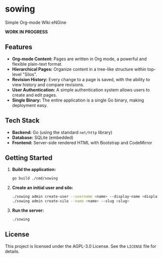 # sowing

Simple Org-mode WIki eNGine

**WORK IN PROGRESS**

## Features

*   **Org-mode Content:** Pages are written in Org mode, a powerful and flexible plain-text format.
*   **Hierarchical Pages:** Organize content in a tree-like structure within top-level "Silos".
*   **Revision History:** Every change to a page is saved, with the ability to view history and compare revisions.
*   **User Authentication:** A simple authentication system allows users to create and edit pages.
*   **Single Binary:** The entire application is a single Go binary, making deployment easy.

## Tech Stack

*   **Backend:** Go (using the standard `net/http` library)
*   **Database:** SQLite (embedded)
*   **Frontend:** Server-side rendered HTML with Bootstrap and CodeMirror

## Getting Started

1.  **Build the application:**

    ```bash
    go build ./cmd/sowing
    ```

2.  **Create an initial user and silo:**

    ```bash
    ./sowing admin create-user --username <name> --display-name <display>
    ./sowing admin create-silo --name <name> --slug <slug>
    ```

3.  **Run the server:**

    ```bash
    ./sowing
    ```

## License

This project is licensed under the AGPL-3.0 License. See the `LICENSE` file for details.
